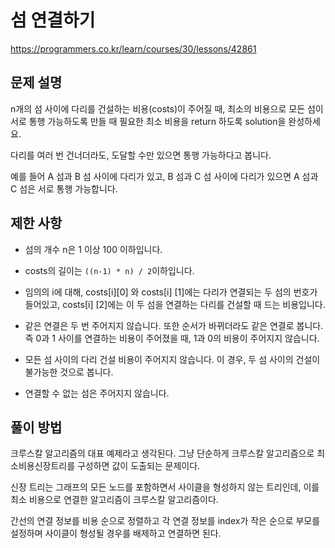 # 섬 연결하기

https://programmers.co.kr/learn/courses/30/lessons/42861

## 문제 설명

n개의 섬 사이에 다리를 건설하는 비용(costs)이 주어질 때, 최소의 비용으로 모든 섬이 서로 통행 가능하도록 만들 때 필요한 최소 비용을 return 하도록 solution을 완성하세요.

다리를 여러 번 건너더라도, 도달할 수만 있으면 통행 가능하다고 봅니다.

예를 들어 A 섬과 B 섬 사이에 다리가 있고, B 섬과 C 섬 사이에 다리가 있으면 A 섬과 C 섬은 서로 통행 가능합니다.

## 제한 사항

- 섬의 개수 n은 1 이상 100 이하입니다.

- costs의 길이는 ```((n-1) * n) / 2```이하입니다.

- 임의의 i에 대해, costs[i][0] 와 costs[i] [1]에는 다리가 연결되는 두 섬의 번호가 들어있고, costs[i] [2]에는 이 두 섬을 연결하는 다리를 건설할 때 드는 비용입니다.

- 같은 연결은 두 번 주어지지 않습니다. 또한 순서가 바뀌더라도 같은 연결로 봅니다. 즉 0과 1 사이를 연결하는 비용이 주어졌을 때, 1과 0의 비용이 주어지지 않습니다.

- 모든 섬 사이의 다리 건설 비용이 주어지지 않습니다. 이 경우, 두 섬 사이의 건설이 불가능한 것으로 봅니다.

- 연결할 수 없는 섬은 주어지지 않습니다.

## 풀이 방법

크루스칼 알고리즘의 대표 예제라고 생각된다. 그냥 단순하게 크루스칼 알고리즘으로 최소비용신장트리를 구성하면 값이 도출되는 문제이다.

신장 트리는 그래프의 모든 노드를 포함하면서 사이클을 형성하지 않는 트리인데, 이를 최소 비용으로 연결한 알고리즘이 크루스칼 알고리즘이다.

간선의 연결 정보를 비용 순으로 정렬하고 각 연결 정보를 index가 작은 순으로 부모를 설정하며 사이클이 형성될 경우를 배제하고 연결하면 된다.